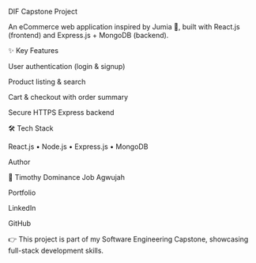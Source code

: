 DIF Capstone Project

An eCommerce web application inspired by Jumia 🛒, built with React.js (frontend) and Express.js + MongoDB (backend).

✨ Key Features

User authentication (login & signup)

Product listing & search

Cart & checkout with order summary

Secure HTTPS Express backend

🛠️ Tech Stack

React.js • Node.js • Express.js • MongoDB

Author

👤 Timothy Dominance Job Agwujah

Portfolio

LinkedIn

GitHub

👉 This project is part of my Software Engineering Capstone, showcasing full-stack development skills.
